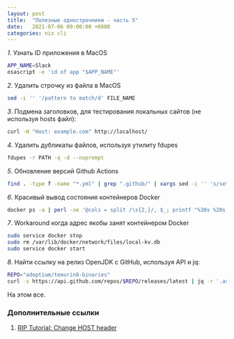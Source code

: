 ```yaml
---
layout: post
title:  "Полезные однострочники - часть 5"
date:   2021-07-06 09:00:00 +0800
categories: nix cli
---
```


*1*. Узнать ID приложения в MacOS

  ```sh
  APP_NAME=Slack
  osascript -e 'id of app "$APP_NAME"'
  ```

*2*. Удалить строчку из файла в MacOS

  ```sh
  sed -i '' '/pattern to match/d' FILE_NAME
  ```

*3*. Подмена заголовков, для тестирования локальных сайтов (не используя hosts файл):

  ```sh
  curl -H "Host: example.com" http://localhost/
  ```

*4*. Удалить дубликаты файлов, используя утилиту fdupes

  ```sh
  fdupes -r PATH -q -d --noprompt
  ```

*5*. Обновление версий Github Actions

  ```sh
  find . -type f -name "*.yml" | grep ".github/" | xargs sed -i '' 's/setup-helm@v1/setup-helm@v3/g
  ```

*6*. Красивый вывод состояния контейнеров Docker

  ```sh
  docker ps -a | perl -ne '@cols = split /\s{2,}/, $_; printf "%30s %20s %20s\n", $cols[1], $cols[3], $cols[4], $cols[6]'
  ```

*7*. Workaround когда адрес якобы занят контейнером Docker

  ```sh
  sudo service docker stop
  sudo rm /var/lib/docker/network/files/local-kv.db
  sudo service docker start
  ```

*8*. Найти ссылку на релиз OpenJDK с GitHub, используя API и jq:

  ```sh
  REPO="adoptium/temurin8-binaries"
  curl -s https://api.github.com/repos/$REPO/releases/latest | jq -r '.assets[] | select(.name | contains("x64_linux") and contains("jre") and endswith(".tar.gz")) | .browser_download_url'
  ```

На этом все.

### Дополнительные ссылки

1. [RIP Tutorial: Change HOST header](https://riptutorial.com/curl/example/31719/change-the--host---header)
